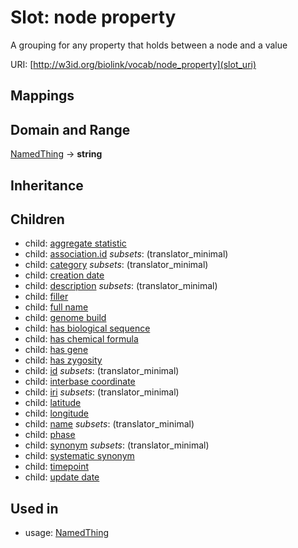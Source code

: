 # Slot: node property


A grouping for any property that holds between a node and a value

URI: [http://w3id.org/biolink/vocab/node_property](slot_uri)
## Mappings

## Domain and Range

[NamedThing](NamedThing.md) -> **string**
## Inheritance

## Children

 *  child: [aggregate statistic](aggregate_statistic.md)
 *  child: [association.id](association_id.md) *subsets*: (translator_minimal)
 *  child: [category](category.md) *subsets*: (translator_minimal)
 *  child: [creation date](creation_date.md)
 *  child: [description](description.md) *subsets*: (translator_minimal)
 *  child: [filler](filler.md)
 *  child: [full name](full_name.md)
 *  child: [genome build](genome_build.md)
 *  child: [has biological sequence](has_biological_sequence.md)
 *  child: [has chemical formula](has_chemical_formula.md)
 *  child: [has gene](has_gene.md)
 *  child: [has zygosity](has_zygosity.md)
 *  child: [id](id.md) *subsets*: (translator_minimal)
 *  child: [interbase coordinate](interbase_coordinate.md)
 *  child: [iri](iri.md) *subsets*: (translator_minimal)
 *  child: [latitude](latitude.md)
 *  child: [longitude](longitude.md)
 *  child: [name](name.md) *subsets*: (translator_minimal)
 *  child: [phase](phase.md)
 *  child: [synonym](synonym.md) *subsets*: (translator_minimal)
 *  child: [systematic synonym](systematic_synonym.md)
 *  child: [timepoint](timepoint.md)
 *  child: [update date](update_date.md)
## Used in

 *  usage: [NamedThing](NamedThing.md)
